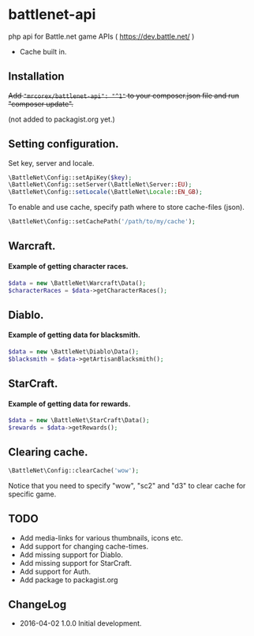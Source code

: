 # battlenet-api
php api for Battle.net game APIs ( https://dev.battle.net/ )
 - Cache built in.


## Installation
~~Add ```"mrcorex/battlenet-api": "^1"``` to your composer.json file and run "composer update".~~

(not added to packagist.org yet.)


## Setting configuration.

Set key, server and locale.
```php
\BattleNet\Config::setApiKey($key);
\BattleNet\Config::setServer(\BattleNet\Server::EU);
\BattleNet\Config::setLocale(\BattleNet\Locale::EN_GB);
```

To enable and use cache, specify path where to store cache-files (json).
```php
\BattleNet\Config::setCachePath('/path/to/my/cache');
```


## Warcraft.

#### Example of getting character races.

```php
$data = new \BattleNet\Warcraft\Data();
$characterRaces = $data->getCharacterRaces();
```


## Diablo.

#### Example of getting data for blacksmith.

```php
$data = new \BattleNet\Diablo\Data();
$blacksmith = $data->getArtisanBlacksmith();
```


## StarCraft.

#### Example of getting data for rewards.

```php
$data = new \BattleNet\StarCraft\Data();
$rewards = $data->getRewards();
```


## Clearing cache.
```php
\BattleNet\Config::clearCache('wow');
```

Notice that you need to specify "wow", "sc2" and "d3" to clear cache for specific game.


## TODO
 - Add media-links for various thumbnails, icons etc.
 - Add support for changing cache-times.
 - Add missing support for Diablo.
 - Add missing support for StarCraft.
 - Add support for Auth.
 - Add package to packagist.org


## ChangeLog
- 2016-04-02 1.0.0 Initial development.
